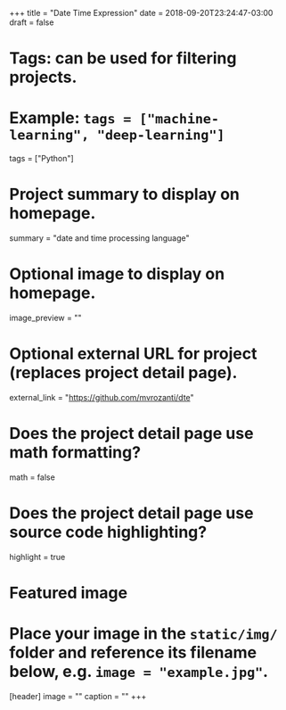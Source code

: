 +++
title = "Date Time Expression"
date = 2018-09-20T23:24:47-03:00
draft = false

# Tags: can be used for filtering projects.
# Example: `tags = ["machine-learning", "deep-learning"]`
tags = ["Python"]

# Project summary to display on homepage.
summary = "date and time processing language"

# Optional image to display on homepage.
image_preview = ""

# Optional external URL for project (replaces project detail page).
external_link = "https://github.com/mvrozanti/dte"

# Does the project detail page use math formatting?
math = false

# Does the project detail page use source code highlighting?
highlight = true

# Featured image
# Place your image in the `static/img/` folder and reference its filename below, e.g. `image = "example.jpg"`.
[header]
image = ""
caption = ""
+++
